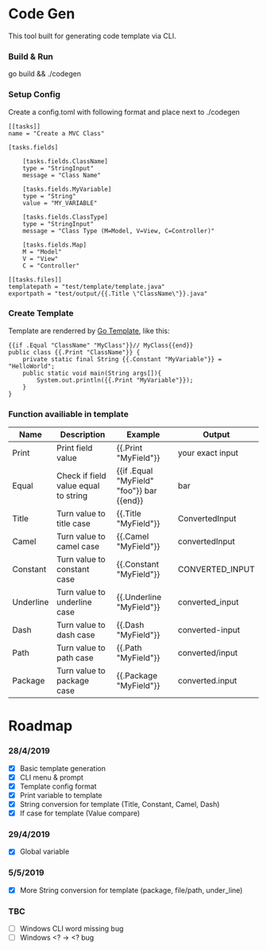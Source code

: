 # Code Gen

This tool built for generating code template via CLI.

### Build & Run

go build && ./codegen

### Setup Config

Create a config.toml with following format and place next to ./codegen

```
[[tasks]]
name = "Create a MVC Class"

[tasks.fields]

    [tasks.fields.ClassName]
    type = "StringInput"
    message = "Class Name"

    [tasks.fields.MyVariable]
    type = "String"
    value = "MY_VARIABLE"

    [tasks.fields.ClassType]
    type = "StringInput"
    message = "Class Type (M=Model, V=View, C=Controller)"

    [tasks.fields.Map]
    M = "Model"
    V = "View"
    C = "Controller"

[[tasks.files]]
templatepath = "test/template/template.java"
exportpath = "test/output/{{.Title \"ClassName\"}}.java"
```

### Create Template

Template are renderred by [Go Template](https://golang.org/pkg/text/template/), like this:

```
{{if .Equal "ClassName" "MyClass"}}// MyClass{{end}}
public class {{.Print "ClassName"}} {
    private static final String {{.Constant "MyVariable"}} = "HelloWorld";
    public static void main(String args[]){
        System.out.println({{.Print "MyVariable"}});
    }
}
```

### Function availiable in template

| Name      | Description                          | Example                                   | Output           |
| --------- | ------------------------------------ | ----------------------------------------- | ---------------- |
| Print     | Print field value                    | {{.Print "MyField"}}                      | your exact input |
| Equal     | Check if field value equal to string | {{if .Equal "MyField" "foo"}} bar {{end}} | bar              |
| Title     | Turn value to title case             | {{.Title "MyField"}}                      | ConvertedInput   |
| Camel     | Turn value to camel case             | {{.Camel "MyField"}}                      | convertedInput   |
| Constant  | Turn value to constant case          | {{.Constant "MyField"}}                   | CONVERTED_INPUT  |
| Underline | Turn value to underline case         | {{.Underline "MyField"}}                  | converted_input  |
| Dash      | Turn value to dash case              | {{.Dash "MyField"}}                       | converted-input  |
| Path      | Turn value to path case              | {{.Path "MyField"}}                       | converted/input  |
| Package   | Turn value to package case           | {{.Package "MyField"}}                    | converted.input  |

# Roadmap

### 28/4/2019

- [x] Basic template generation
- [x] CLI menu & prompt
- [x] Template config format
- [x] Print variable to template
- [x] String conversion for template
      (Title, Constant, Camel, Dash)
- [x] If case for template (Value compare)

### 29/4/2019

- [x] Global variable

### 5/5/2019

- [x] More String conversion for template
      (package, file/path, under_line)

### TBC

- [ ] Windows CLI word missing bug
- [ ] Windows <? -> &lt;? bug
